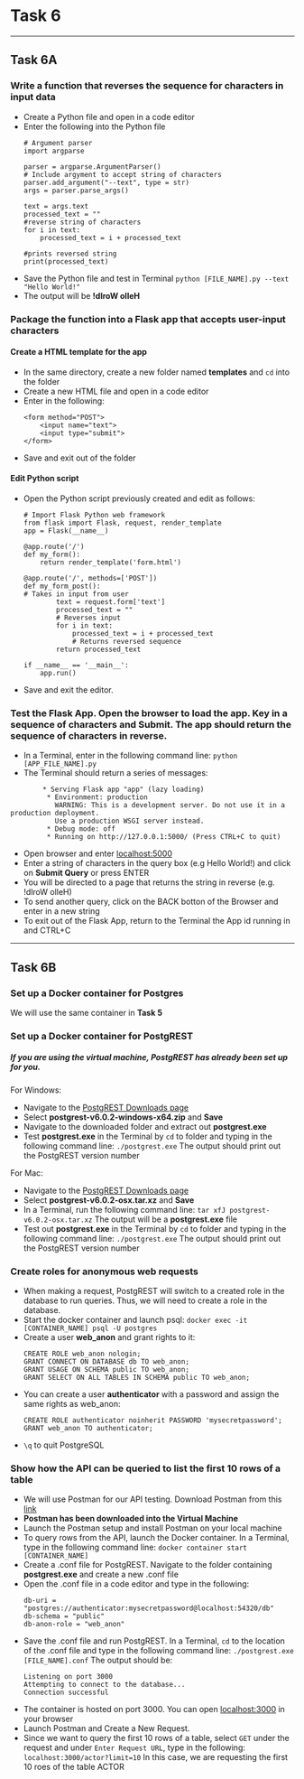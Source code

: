 #   Task 6
****
##  Task 6A
### Write a function that reverses the sequence for characters in input data
-   Create a Python file and open in a code editor
-   Enter the following into the Python file
    ```
    # Argument parser
    import argparse

    parser = argparse.ArgumentParser()
    # Include argyment to accept string of characters
    parser.add_argument("--text", type = str)
    args = parser.parse_args()

    text = args.text
    processed_text = ""
    #reverse string of characters
    for i in text:
        processed_text = i + processed_text

    #prints reversed string
    print(processed_text)
    ```
-   Save the Python file and test in Terminal
    `python [FILE_NAME].py --text "Hello World!"`
-   The output will be **!dlroW olleH**

### Package the function into a Flask app that accepts user-input characters
####    Create a HTML template for the app
-   In the same directory, create a new folder named **templates** and `cd` into the folder
-   Create a new HTML file and open in a code editor
-   Enter in the following:
    ```
    <form method="POST">
        <input name="text">
        <input type="submit">
    </form>
    ```
-   Save and exit out of the folder
####    Edit Python script
-   Open the Python script previously created and edit as follows:
    ```
    # Import Flask Python web framework
    from flask import Flask, request, render_template
    app = Flask(__name__)

    @app.route('/')
    def my_form():
        return render_template('form.html')

    @app.route('/', methods=['POST'])
    def my_form_post():
    # Takes in input from user
            text = request.form['text']
            processed_text = ""
            # Reverses input
            for i in text:
                processed_text = i + processed_text
                # Returns reversed sequence
            return processed_text

    if __name__ == '__main__':
        app.run()
    ```
-   Save and exit the editor.

### Test the Flask App. Open the browser to load the app. Key in a sequence of characters and Submit. The app should return the sequence of characters in reverse.
-   In a Terminal, enter in the following command line:
    `python [APP_FILE_NAME].py`
-   The Terminal should return a series of messages:
```
        * Serving Flask app "app" (lazy loading)
         * Environment: production
           WARNING: This is a development server. Do not use it in a production deployment.
           Use a production WSGI server instead.
         * Debug mode: off
         * Running on http://127.0.0.1:5000/ (Press CTRL+C to quit)
```

-   Open browser and enter [localhost:5000](localhost:5000)
-   Enter a string of characters in the query box (e.g Hello World!) and click on **Submit Query** or press ENTER
-   You will be directed to a page that returns the string in reverse (e.g. !dlroW olleH)
-   To send another query, click on the BACK botton of the Browser and enter in a new string
-   To exit out of the Flask App, return to the Terminal the App id running in and CTRL+C
****
##  Task 6B
### Set up a Docker container for Postgres
We will use the same container in **Task 5**

### Set up a Docker container for PostgREST
#####    If you are using the virtual machine, PostgREST has already been set up for you.
For Windows:
-   Navigate to the [PostgREST Downloads page](https://github.com/PostgREST/postgrest/releases/tag/v6.0.2)
-   Select **postgrest-v6.0.2-windows-x64.zip** and **Save**
-   Navigate to the downloaded folder and extract out **postgrest.exe**
-   Test **postgrest.exe** in the Terminal by `cd` to folder and typing in the following command line:
    `./postgrest.exe`
The output should print out the PostgREST version number

For Mac:
-   Navigate to the [PostgREST Downloads page](https://github.com/PostgREST/postgrest/releases/tag/v6.0.2)
-   Select **postgrest-v6.0.2-osx.tar.xz** and **Save**
-   In a Terminal, run the following command line:
    `tar xfJ postgrest-v6.0.2-osx.tar.xz`
The output will be a **postgrest.exe** file
-   Test out **postgrest.exe** in the Terminal by `cd` to folder and typing in the following command line:
    `./postgrest.exe`
The output should print out the PostgREST version number

### Create roles for anonymous web requests
- When making a request, PostgREST will switch to a created role in the database to run queries. Thus, we will need to create a role in the database.
- Start the docker container and launch psql:
    `docker exec -it [CONTAINER_NAME] psql -U postgres`
- Create a user **web_anon** and grant rights to it:
    ```
    CREATE ROLE web_anon nologin;
    GRANT CONNECT ON DATABASE db TO web_anon;
    GRANT USAGE ON SCHEMA public TO web_anon;
    GRANT SELECT ON ALL TABLES IN SCHEMA public TO web_anon;
    ```
- You can create a user **authenticator** with a password and assign the same rights as web_anon:
    ```
    CREATE ROLE authenticator noinherit PASSWORD 'mysecretpassword';
    GRANT web_anon TO authenticator;
    ```
- `\q` to quit PostgreSQL
    
### Show how the API can be queried to list the first 10 rows of a table
-   We will use Postman for our API testing. Download Postman from this [link](https://www.getpostman.com/downloads/)
-   **Postman has been downloaded into the Virtual Machine**
-   Launch the Postman setup and install Postman on your local machine
-   To query rows from the API, launch the Docker container. In a Terminal, type in the following command line:
    `docker container start [CONTAINER_NAME]`
-   Create a .conf file for PostgREST. Navigate to the folder containing **postgrest.exe** and create a new .conf file
-   Open the .conf file in a code editor and type in the following:
    ```
    db-uri = "postgres://authenticator:mysecretpassword@localhost:54320/db"
    db-schema = "public"
    db-anon-role = "web_anon"
    ```
-   Save the .conf file and run PostgREST. In a Terminal, `cd` to the location of the .conf file and type in the following command line:
    `./postgrest.exe [FILE_NAME].conf`
The output should be:
    ```
    Listening on port 3000
    Attempting to connect to the database...
    Connection successful
    ```
-   The container is hosted on port 3000. You can open [localhost:3000](localhost:3000) in your browser
-   Launch Postman and Create a New Request.
-   Since we want to query the first 10 rows of a table, select `GET` under the request and under `Enter Request URL`, type in the following:
    `localhost:3000/actor?limit=10`
In this case, we are requesting the first 10 roes of the table ACTOR
